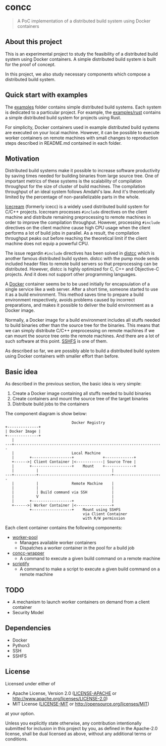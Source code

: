 # concc

> A PoC implementation of a distributed build system using Docker containers

## About this project

This is an experimental project to study the feasibility of a distributed build system using
Docker containers.  A simple distributed build system is built for the proof of concept.

In this project, we also study necessary components which compose a distributed build system.

## Quick start with examples

The [examples](./examples) folder contains simple distributed build systems.  Each system is dedicated to
a particular project.  For example, the [examples/rust](./examples/rust) contains a simple
distributed build system for projects using Rust.

For simplicity, Docker containers used in example distributed build systems are executed on your
local machine.  However, it can be possible to execute worker containers on remote machines with
small changes to reproduction steps described in README.md contained in each folder.

## Motivation

Distributed build systems make it possible to increase software productivity by saving times
needed for building binaries from large source tree.  One of important metrics of these systems is
the scalability of compilation throughput for the size of cluster of build machines.  The
compilation throughput of an ideal system follows Amdahl's law.  And it's theoretically limited by
the percentage of non-parallelizable parts in the whole.

[Icecream] (formerly icecc) is a widely used distributed build system for C/C++ projects.
Icecream processes `#include` directives on the client machine and distribute remaining
preprocessing to remote machines in order to improve the compilation throughput.  However,
processing `#include` directives on the client machine cause high CPU usage when the client
performs a lot of build jobs in parallel.  As a result, the compilation throughput peaks out
before reaching the theoretical limit if the client machine does not equip a powerful CPU.

The issue regardin `#include` directives has been solved in [distcc] which is another famous
distributed build system.  distcc with the pump mode sends included header files to remote build
servers so that preprocessing can be distributed.  However, distcc is highly optimized for C,
C++ and Objective-C projects.  And it does not support other programming languages.

A [Docker] container seems be to be used initially for encapsulation of a single service like a web
server.  After a short time, someone started to use it as a build environment.  This method saves
time to prepare a build environment respectively, avoids problems caused by incorrect preparations,
and makes it possible to deliver the build environment as a Docker image.

Normally, a Docker image for a build environment includes all stuffs needed to build binaries
other than the source tree for the binaries.  This means that we can simply distribute
C/C++ preprocessing on remote machines if we can mount the source tree onto the remote machines.
And there are a lot of such software at this point.  [SSHFS] is one of them.

As described so far, we are possibly able to build a distributed build system using Docker
containers with smaller effort than before.

## Basic idea

As described in the previous section, the basic idea is very simple:

1. Create a Docker image containing all stuffs needed to build binaries
2. Create containers and mount the source tree of the target binaries
3. Distribute build jobs to the containers

The component diagram is show below:

```text
                              Docker Registry
+--------------+
| Docker Image |
+--------------+
   |
---+-------------------------------------------------------------------
   |                          Local Machine
   |       +------------------+             +-------------+
   +------>| Client Container |<------------| Source Tree |
   |       +------------------+    Mount    +-------------+
   |          |                                 |
---+----------+---------------------------------+----------------------
   |          |               Remote Machine    |
   |          |                                 |
   |          | Build command via SSH           |
   |          V                                 |
   |       +------------------+                 |
   +------>| Worker Container |<----------------+
           +------------------+    Mount using SSHFS
                                   via Client Container
                                   with R/W permission
```

Each client container contains the following components:

* [worker-pool](./scripts/worker-pool)
  * Manages available worker containers
  * Dispatches a worker container in the pool for a build job
* [concc-wrapper](./scripts/concc-wrapper)
  * A command to execute a given build command on a remote machine
* [scriptify](./scripts/scriptify.py)
  * A command to make a script to execute a given build command on a remote machine

## TODO

* A mechanism to launch worker containers on demand from a client container
* Security Model

## Dependencies

* Docker
* Python3
* SSH
* SSHFS

## License

Licensed under either of

* Apache License, Version 2.0
  ([LICENSE-APACHE] or http://www.apache.org/licenses/LICENSE-2.0)
* MIT License
  ([LICENSE-MIT] or http://opensource.org/licenses/MIT)

at your option.

Unless you explicitly state otherwise, any contribution intentionally submitted
for inclusion in this project by you, as defined in the Apache-2.0 license,
shall be dual licensed as above, without any additional terms or conditions.

[Icecream]: https://github.com/icecc/icecream
[distcc]: https://distcc.github.io/
[Docker]: https://en.wikipedia.org/wiki/Docker_(software)
[SSHFS]: https://github.com/libfuse/sshfs
[LICENSE-APACHE]: ./LICENSE-APACHE
[LICENSE-MIT]: ./LICENSE-MIT

